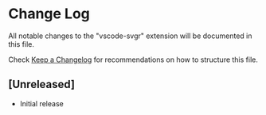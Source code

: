 # Change Log

All notable changes to the "vscode-svgr" extension will be documented in this file.

Check [Keep a Changelog](http://keepachangelog.com/) for recommendations on how to structure this file.

## [Unreleased]

- Initial release